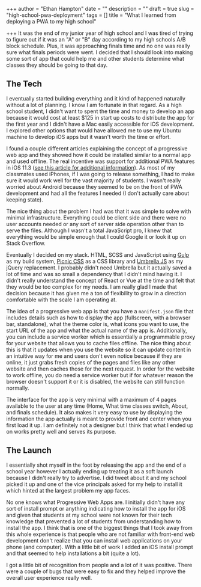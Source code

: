 +++
author = "Ethan Hampton"
date = ""
description = ""
draft = true
slug = "high-school-pwa-deployment"
tags = []
title = "What I learned from deploying a PWA to my high school"

+++
It was the end of my junior year of high school and I was tired of trying to figure out if it was an "A" or "B" day according to my high schools A/B block schedule. Plus, it was approaching finals time and no one was really sure what finals periods were went. I decided that I should look into making some sort of app that could help me and other students determine what classes they should be going to that day.

## The Tech

I eventually started building everything and it kind of happened naturally without a lot of planning. I know I am fortunate in that regard. As a high school student, I didn't want to spent the time and money to develop an app because it would cost at least $125 in start up costs to distribute the app for the first year and I didn't have a Mac easily accessible for iOS development. I explored other options that would have allowed me to use my Ubuntu machine to develop iOS apps but it wasn't worth the time or effort.

I found a couple different articles explaining the concept of a progressive web app and they showed how it could be installed similar to a normal app and used offline. The real incentive was support for additional PWA features in iOS 11.3 ([see this article for additional information](https://medium.com/@firt/progressive-web-apps-on-ios-are-here-d00430dee3a7)). As most of my classmates used iPhones, if I was going to release something, I had to make sure it would work well for the vast majority of students. I wasn't really worried about Android because they seemed to be on the front of PWA development and had all the features I needed (I don't actually care about keeping state).

The nice thing about the problem I had was that it was simple to solve with minimal infrastructure. Everything could be client side and there were no user accounts needed or any sort of server side operation other than to serve the files. Although I wasn't a total JavaScript pro, I knew that everything would be simple enough that I could Google it or look it up on Stack Overflow.

Eventually I decided on my stack. HTML, SCSS and JavaScript using [Gulp](https://gulpjs.com/) as my build system, [Picnic CSS](https://picnicss.com/) as a CSS library and [Umbrella JS](https://umbrellajs.com/) as my jQuery replacement. I probably didn't need Umbrella but it actually saved a lot of time and was so small a dependency that I didn't mind having it. I didn't really understand the concept of React or Vue at the time and felt that they would be too complex for my needs. I am really glad I made that decision because it has given me a ton of flexibility to grow in a direction comfortable with the scale I am operating at.

The idea of a progressive web app is that you have a `manifest.json` file that includes details such as how to display the app (fullscreen, with a browser bar, standalone), what the theme color is, what icons you want to use, the start URL of the app and what the actual name of the app is. Additionally, you can include a service worker which is essentially a programmable proxy for your website that allows you to cache files offline. The nice thing about this is that it updates when you use the website so it can update content in an intuitive way for me and users don't even notice because if they are online, it just grabs fresh copies of the pages and files like any other website and then caches those for the next request. In order for the website to work offline, you do need a service worker but if for whatever reason the browser doesn't support it or it is disabled, the website can still function normally.

The interface for the app is very minimal with a maximum of 4 pages available to the user at any time (Home, What time classes switch, About, and finals schedule). It also makes it very easy to use by displaying the information the app actually is meant to provide front and center when you first load it up. I am definitely not a designer but I think that what I ended up on works pretty well and serves its purpose.

## The Launch

I essentially shot myself in the foot by releasing the app and the end of a school year however I actually ending up treating it as a soft launch because I didn't really try to advertise. I did tweet about it and my school picked it up and one of the vice principals asked for my help to install it which hinted at the largest problem my app faces.

No one knows what Progressive Web Apps are. I initially didn't have any sort of install prompt or anything indicating how to install the app for iOS and given that students at my school were not known for their tech knowledge that prevented a lot of students from understanding how to install the app. I think that is one of the biggest things that I took away from this whole experience is that people who are not familiar with front-end web development don't realize that you can install web applications on your phone (and computer). With a little bit of work I added an iOS install prompt and that seemed to help installations a bit (quite a lot).

I got a little bit of recognition from people and a lot of it was positive. There were a couple of bugs that were easy to fix and they helped improve the overall user experience really well. 